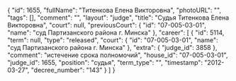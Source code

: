 {
    "id": 1655,
    "fullName": "Титенкова Елена Викторовна",
    "photoURL": "",
    "tags": [],
    "comment": "",
    "layout": "judge",
    "title": "Судья Титенкова Елена Викторовна",
    "court": null,
    "previousCourt": {
        "id": "07-005-03-01",
        "name": "суд Партизанского района г. Минска"
    },
    "career": [
        {
            "id": 5114,
            "term": null,
            "type": "released",
            "court": {
                "id": "07-005-03-01",
                "name": "суд Партизанского района г. Минска"
            },
            "extra": {
                "judge_id": 3858
            },
            "comment": "истечение срока полномочий",
            "house_id": "07-005-03-01",
            "judge_id": 1655,
            "position": "судья",
            "term_type": "",
            "timestamp": "2012-03-27",
            "decree_number": "143"
        }
    ]
}
